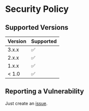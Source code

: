 # Security Policy

## Supported Versions

| Version | Supported          |
| ------- | ------------------ |
| 3.x.x   | :white_check_mark: |
| 2.x.x   | :white_check_mark: |
| 1.x.x   | :white_check_mark: |
| < 1.0   | :white_check_mark: |

## Reporting a Vulnerability

Just create an [issue](https://github.com/blicyy/EasyWeb/issues).
